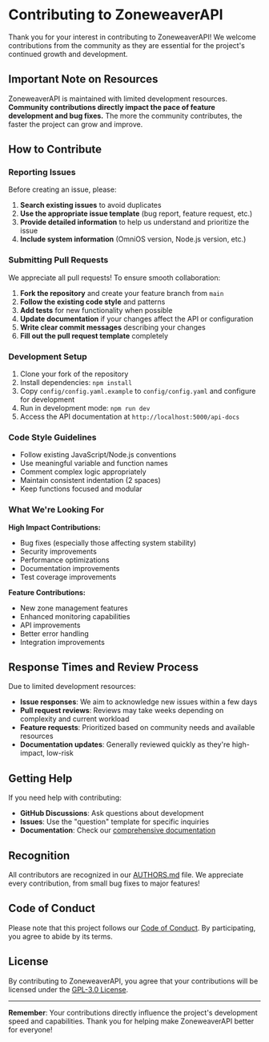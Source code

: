 # Contributing to ZoneweaverAPI

Thank you for your interest in contributing to ZoneweaverAPI! We welcome contributions from the community as they are essential for the project's continued growth and development.

## Important Note on Resources

ZoneweaverAPI is maintained with limited development resources. **Community contributions directly impact the pace of feature development and bug fixes.** The more the community contributes, the faster the project can grow and improve.

## How to Contribute

### Reporting Issues

Before creating an issue, please:

1. **Search existing issues** to avoid duplicates
2. **Use the appropriate issue template** (bug report, feature request, etc.)
3. **Provide detailed information** to help us understand and prioritize the issue
4. **Include system information** (OmniOS version, Node.js version, etc.)

### Submitting Pull Requests

We appreciate all pull requests! To ensure smooth collaboration:

1. **Fork the repository** and create your feature branch from `main`
2. **Follow the existing code style** and patterns
3. **Add tests** for new functionality when possible
4. **Update documentation** if your changes affect the API or configuration
5. **Write clear commit messages** describing your changes
6. **Fill out the pull request template** completely

### Development Setup

1. Clone your fork of the repository
2. Install dependencies: `npm install`
3. Copy `config/config.yaml.example` to `config/config.yaml` and configure for development
4. Run in development mode: `npm run dev`
5. Access the API documentation at `http://localhost:5000/api-docs`

### Code Style Guidelines

- Follow existing JavaScript/Node.js conventions
- Use meaningful variable and function names
- Comment complex logic appropriately
- Maintain consistent indentation (2 spaces)
- Keep functions focused and modular

### What We're Looking For

**High Impact Contributions:**
- Bug fixes (especially those affecting system stability)
- Security improvements
- Performance optimizations
- Documentation improvements
- Test coverage improvements

**Feature Contributions:**
- New zone management features
- Enhanced monitoring capabilities
- API improvements
- Better error handling
- Integration improvements

## Response Times and Review Process

Due to limited development resources:

- **Issue responses**: We aim to acknowledge new issues within a few days
- **Pull request reviews**: Reviews may take weeks depending on complexity and current workload
- **Feature requests**: Prioritized based on community needs and available resources
- **Documentation updates**: Generally reviewed quickly as they're high-impact, low-risk

## Getting Help

If you need help with contributing:

- **GitHub Discussions**: Ask questions about development
- **Issues**: Use the "question" template for specific inquiries
- **Documentation**: Check our [comprehensive documentation](https://zoneweaver-api.startcloud.com/)

## Recognition

All contributors are recognized in our [AUTHORS.md](AUTHORS.md) file. We appreciate every contribution, from small bug fixes to major features!

## Code of Conduct

Please note that this project follows our [Code of Conduct](CODE_OF_CONDUCT.md). By participating, you agree to abide by its terms.

## License

By contributing to ZoneweaverAPI, you agree that your contributions will be licensed under the [GPL-3.0 License](LICENSE.md).

---

**Remember**: Your contributions directly influence the project's development speed and capabilities. Thank you for helping make ZoneweaverAPI better for everyone!
